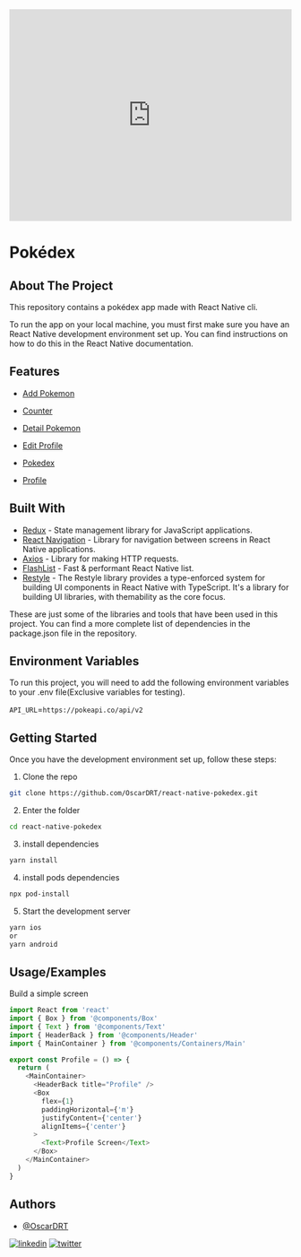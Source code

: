 <div style="width:100%;height:0;padding-bottom:75%;position:relative;"><iframe src="https://giphy.com/embed/amrNGnZUeWhZC" width="100%" height="100%" style="position:absolute" frameBorder="0" class="giphy-embed" allowFullScreen></iframe></div><p><a href="https://giphy.com/gifs/pokemon-gif-gifs-amrNGnZUeWhZC"></a></p>


# Pokédex

## About The Project

This repository contains a pokédex app made with React Native cli.

To run the app on your local machine, you must first make sure you have an React Native development environment set up. You can find instructions on how to do this in the React Native documentation.





## Features

- [Add Pokemon](https://github.com/OscarDRT/react-native-pokedex/blob/main/images/AddPokemon.png)

- [Counter](https://github.com/OscarDRT/react-native-pokedex/blob/main/images/Counter.png)

- [Detail Pokemon](https://github.com/OscarDRT/react-native-pokedex/blob/main/images/DetailPokemon.png)

- [Edit Profile](https://github.com/OscarDRT/react-native-pokedex/blob/main/images/EditProfile.png)

- [Pokedex](https://github.com/OscarDRT/react-native-pokedex/blob/main/images/Pokedex.png)

- [Profile](https://github.com/OscarDRT/react-native-pokedex/blob/main/images/Profile.png)













## Built With

- [Redux](https://redux.js.org/) - State management library for JavaScript applications.
- [React Navigation](https://reactnavigation.org/) - Library for navigation between screens in React Native applications.
- [Axios](https://axios-http.com/) - Library for making HTTP requests.
- [FlashList](https://shopify.github.io/flash-list/) - Fast & performant React Native list.
- [Restyle](https://github.com/Shopify/restyle) - The Restyle library provides a type-enforced system for building UI components in React Native with TypeScript. It's a library for building UI libraries, with themability as the core focus.

These are just some of the libraries and tools that have been used in this project. You can find a more complete list of dependencies in the package.json file in the repository.
## Environment Variables

To run this project, you will need to add the following environment variables to your .env file(Exclusive variables for testing).

`API_URL`=`https://pokeapi.co/api/v2`


## Getting Started

Once you have the development environment set up, follow these steps:

1. Clone the repo
```sh
git clone https://github.com/OscarDRT/react-native-pokedex.git
```

2. Enter the folder
```sh
cd react-native-pokedex
```

3. install dependencies
```sh
yarn install
```

4. install pods dependencies
```sh
npx pod-install
```

5. Start the development server
```sh
yarn ios 
or
yarn android
```
## Usage/Examples


Build a simple screen
```javascript
import React from 'react'
import { Box } from '@components/Box'
import { Text } from '@components/Text'
import { HeaderBack } from '@components/Header'
import { MainContainer } from '@components/Containers/Main'

export const Profile = () => {
  return (
    <MainContainer>
      <HeaderBack title="Profile" />
      <Box
        flex={1}
        paddingHorizontal={'m'}
        justifyContent={'center'}
        alignItems={'center'}
      >
        <Text>Profile Screen</Text>
      </Box>
    </MainContainer>
  )
}
```


## Authors

- [@OscarDRT](https://github.com/OscarDRT)

[![linkedin](https://img.shields.io/badge/linkedin-0A66C2?style=for-the-badge&logo=linkedin&logoColor=white)](https://www.linkedin.com/in/oscardrt/)
[![twitter](https://img.shields.io/badge/twitter-1DA1F2?style=for-the-badge&logo=twitter&logoColor=white)](https://twitter.com/Oscar__RT)
